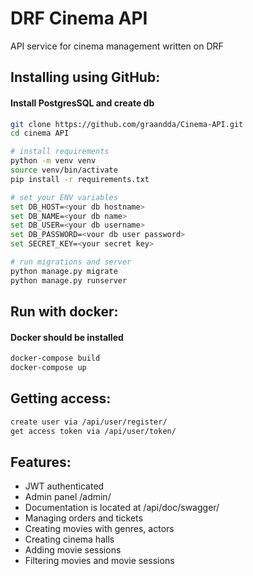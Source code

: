# DRF Cinema API

API service for cinema management written on DRF

## Installing using GitHub:

#### Install PostgresSQL and create db

```bash
git clone https://github.com/graandda/Cinema-API.git
cd cinema API
```
```bash
# install requirements
python -m venv venv
source venv/bin/activate
pip install -r requirements.txt
```
```bash
# set your ENV variables
set DB_HOST=<your db hostname>
set DB_NAME=<your db name>
set DB_USER=<your db username>
set DB_PASSWORD=<vour db user password>
set SECRET_KEY=<your secret key>
```
```bash
# run migrations and server
python manage.py migrate
python manage.py runserver
```
## Run with docker:
#### Docker should be installed
```bash
docker-compose build
docker-compose up
```
## Getting access:
```bash
create user via /api/user/register/
get access token via /api/user/token/
```

## Features:
 * JWT authenticated
 * Admin panel /admin/
 * Documentation is located at /api/doc/swagger/
 * Managing orders and tickets
 * Creating movies with genres, actors
 * Creating cinema halls
 * Adding movie sessions
 * Filtering movies and movie sessions

